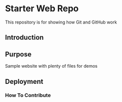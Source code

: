 # Starter Web Repo

This repository is for showing how Git and GitHub work

## Introduction


## Purpose

Sample website with plenty of files for demos


## Deployment


### How To Contribute
